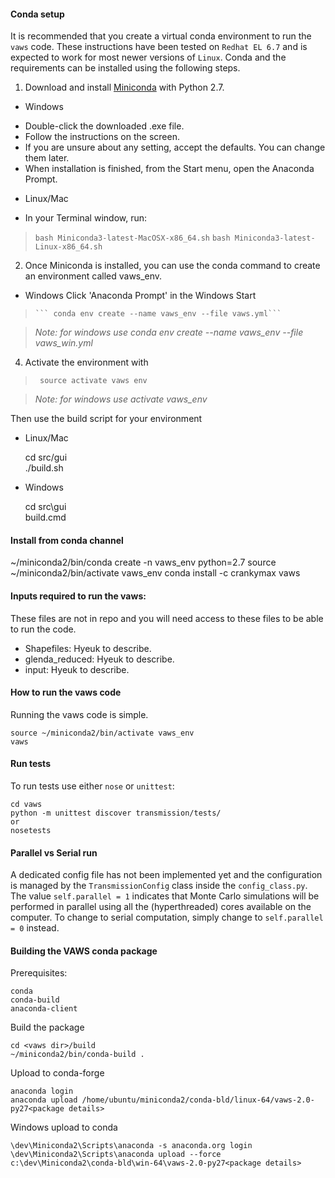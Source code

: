 #### Conda setup

It is recommended that you create a virtual conda environment to run the `vaws` code.
These instructions have been tested on `Redhat EL 6.7` and is expected to work for most newer versions of `Linux`. 
Conda and the requirements can be installed using the following steps.

1. Download and install [Miniconda](https://conda.io/miniconda.html) with Python 2.7.

* Windows
- Double-click the downloaded .exe file.
- Follow the instructions on the screen.
- If you are unsure about any setting, accept the defaults. You can change them later.
- When installation is finished, from the Start menu, open the Anaconda Prompt.

* Linux/Mac
- In your Terminal window, run:
>```bash Miniconda3-latest-MacOSX-x86_64.sh```
>```bash Miniconda3-latest-Linux-x86_64.sh```

2. Once Miniconda is installed, you can use the conda command to create an environment called vaws_env.

* Windows
Click 'Anaconda Prompt' in the Windows Start

>``` ~/miniconda2/bin/conda create -n vaws_env python=2.7
>``` conda env create --name vaws_env --file vaws.yml```

> *Note: for windows use conda env create --name vaws_env --file vaws_win.yml*

4. Activate the environment with

>``` source activate vaws env```

> *Note: for windows use activate vaws_env*

Then use the build script for your environment 
* Linux/Mac

    cd src/gui  
    ./build.sh
     
* Windows

    cd src\gui  
    build.cmd

#### Install from conda channel

~/miniconda2/bin/conda create -n vaws_env python=2.7 
source ~/miniconda2/bin/activate vaws_env
conda install -c crankymax vaws

#### Inputs required to run the vaws:
These files are not in repo and you will need access to these files to be able to run the code.

* Shapefiles: Hyeuk to describe.
* glenda_reduced: Hyeuk to describe.
* input: Hyeuk to describe.


#### How to run the vaws code

Running the vaws code is simple.
    
    source ~/miniconda2/bin/activate vaws_env
    vaws

#### Run tests
To run tests use either `nose` or `unittest`:
    
    cd vaws
    python -m unittest discover transmission/tests/
    or
    nosetests

#### Parallel vs Serial run
A dedicated config file has not been implemented yet and the configuration is managed by the `TransmissionConfig` class inside the `config_class.py`. The value `self.parallel = 1` indicates that Monte Carlo simulations will be performed in parallel using all the (hyperthreaded) cores available on the computer. To change to serial computation, simply change to `self.parallel = 0` instead.

#### Building the VAWS conda package

Prerequisites:

    conda
    conda-build
    anaconda-client

Build the package

    cd <vaws dir>/build
    ~/miniconda2/bin/conda-build .

Upload to conda-forge

    anaconda login
    anaconda upload /home/ubuntu/miniconda2/conda-bld/linux-64/vaws-2.0-py27<package details>

Windows upload to conda

    \dev\Miniconda2\Scripts\anaconda -s anaconda.org login
    \dev\Miniconda2\Scripts\anaconda upload --force c:\dev\Miniconda2\conda-bld\win-64\vaws-2.0-py27<package details>
